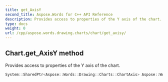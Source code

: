 ```yaml
---
title: get_AxisY
second_title: Aspose.Words for C++ API Reference
description: Provides access to properties of the Y axis of the chart. 
type: docs
weight: 0
url: /cpp/aspose.words.drawing.charts/chart/get_axisy/
---
```

## Chart.get_AxisY method


Provides access to properties of the Y axis of the chart.

```cpp
System::SharedPtr<Aspose::Words::Drawing::Charts::ChartAxis> Aspose::Words::Drawing::Charts::Chart::get_AxisY()
```

